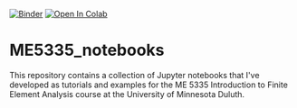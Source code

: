 [![Binder](https://mybinder.org/badge.svg)](https://mybinder.org/v2/gh/mgreminger/ME5335_notebooks/master)
[![Open In Colab](https://colab.research.google.com/assets/colab-badge.svg)](https://colab.research.google.com/github/googlecolab/colabtools/blob/master/notebooks/colab-github-demo.ipynb)

# ME5335_notebooks
This repository contains a collection of Jupyter notebooks that I've developed as tutorials and examples for the ME 5335 Introduction to Finite Element Analysis course at the University of Minnesota Duluth. 
